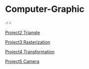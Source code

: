 # Computer-Graphic

♂♂

[Project2 Triangle](./report/Project2-Triangle.md)

[Project3 Rasterization](./report/Project3-Rasterization.md)

[Project4 Transformation](./report/Project4-Transformation.md)

[Project5 Camera](./report/Project5-Camera.md)

